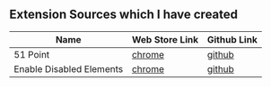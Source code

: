 ## Extension Sources which I have created


|Name|Web Store Link| Github Link|
|---------|----------|----|
|51 Point| [chrome][chrome51] | [github][gh51]|
|Enable Disabled Elements| [chrome][chrome51] | [github][gh51]|

[gh51]:https://github.com/bumbeishvili/ChromeExtensions/tree/master/Extensions/51Point
[ghenable]:https://github.com/bumbeishvili/ChromeExtensions/tree/master/Extensions/EnableDisabled


[chrome51]:https://chrome.google.com/webstore/detail/51-%E1%83%A5%E1%83%A3%E1%83%9A%E1%83%90/jjekhfcnahkgpnjkfofmleljdlgpaplc?authuser=1
[chromeenable]:https://chrome.google.com/webstore/detail/enable-all-disabled-butto/aonhflmdemlehgbnfmhpdmoeeolokelm?authuser=1
